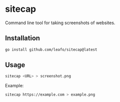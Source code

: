 # sitecap

Command line tool for taking screenshots of websites.

## Installation

```bash
go install github.com/leafo/sitecap@latest
```

## Usage

```bash
sitecap <URL> > screenshot.png
```

Example:
```bash
sitecap https://example.com > example.png
```